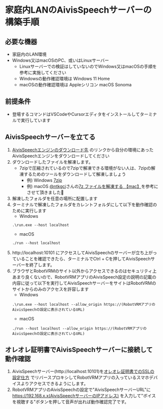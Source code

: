 # 家庭内LANのAivisSpeechサーバーの構築手順

## 必要な機器

- 家庭内のLAN環境
- Windows又はmacOSのPC、或いはLinuxサーバー
    - Linuxサーバーでの検証はしていないのでWindows又はmacOSの手順を参考に実施してください
    - Windowsの動作確認環境は Windows 11 Home
    - macOSの動作確認環境は Appleシリコン macOS Sonoma

## 前提条件

- 登場するコマンドはVSCodeやCursorエディタをインストールしてターミナルで実行しています

## AivisSpeechサーバーを立てる

1. [AivisSpeechエンジンのダウンロード先](https://github.com/Aivis-Project/AivisSpeech-Engine/releases) のリンクから自分の環境にあったAivisSpeechエンジンをダウンロードしてください
1. ダウンロードしたファイルを解凍します。
    - 7zipで圧縮されているので7zipで解凍できる環境がない人は、7zipの解凍するためのツールをダウンロードして解凍しましょう
        - 例) Windows [7zip](https://7-zip.org/download.html)
        - 例) macOS [@ntkgcj](https://qiita.com/ntkgcj)さんの[7z ファイルを解凍する 【mac】](https://qiita.com/ntkgcj/items/afe4863c40680d72a755)を参考にさせて頂きました🙇
1. 解凍したフォルダを任意の場所に配置します
1. ターミナルで解凍したフォルダをカレントフォルダにして以下を動作確認のために実行します
    - Windows
    ```
    .\run.exe --host localhost
    ```
    - macOS
    ```
    ./run --host localhost
    ```
1. http://localhost:10101 にアクセスしてAivisSpeechのサーバーが立ち上がっていることを確認できたら、ターミナルでCtrl + Cを押してAivisSpeechサーバーを終了します。
1. ブラウザとRobotVRMのサイト以外からアクセスできるのはセキュリティ上あまり良くないので、RobotVRMアプリのAivisSpeech設定の説明の記載の内容に従って以下を実行してAivisSpeechサーバーをサイトはRobotVRMのサイトからのみのアクセスを許容します
    - Windows
    ```
    .\run.exe --host localhost --allow_origin https://(RobotVRMアプリのAivisSpeechの設定に表示されているURL)
    ```
    - macOS
    ```
    ./run --host localhost --allow_origin https://(RobotVRMアプリのAivisSpeechの設定に表示されているURL)
    ```

## オレオレ証明書でAivisSpeechサーバーに接続して動作確認

1. AivisSpeechサーバー(http://localhost:10101)を[オレオレ証明書でのSSLの設定仕方](./self_signed_cert_ssl.md) でリバースプロキシしてRobotVRMアプリの入っているスマホデバイスよりアクセスできるようにします。
1. RobotVRMアプリのAivisSpeechの設定で"AivisSpeechサーバーURL"に https://192.168.x.x(AivisSpeechサーバーのIPアドレス) を入力して"ボイスを視聴する"ボタンを押して音声が出れば動作確認完了です。 


